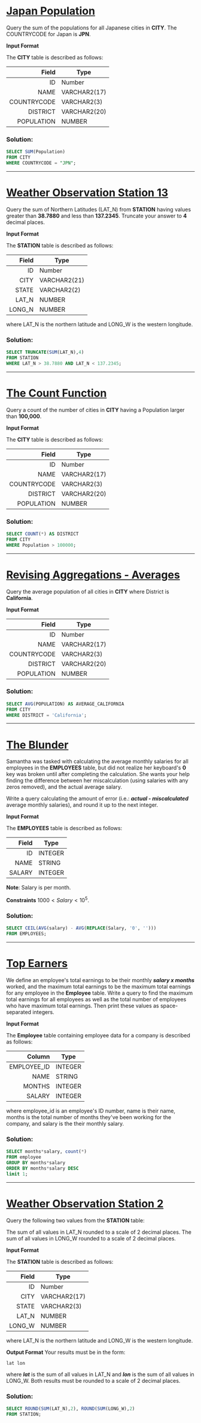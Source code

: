 # [Japan Population](https://www.hackerrank.com/challenges/japan-population/problem?isFullScreen=false)

Query the sum of the populations for all Japanese cities in **CITY**. The COUNTRYCODE for Japan is **JPN**.

**Input Format**

The **CITY** table is described as follows:

| **Field** | **Type** |
|-----:|---------------|
|ID|Number|
|NAME|VARCHAR2(17)|
|COUNTRYCODE|VARCHAR2(3)|
|DISTRICT|VARCHAR2(20)|
|POPULATION|NUMBER|

### Solution: 

```sql
SELECT SUM(Population)
FROM CITY
WHERE COUNTRYCODE = "JPN";
```
-------------------------------------------

# [Weather Observation Station 13](https://www.hackerrank.com/challenges/weather-observation-station-13/problem?isFullScreen=false)

Query the sum of Northern Latitudes (LAT_N) from **STATION** having values greater than **38.7880** and less than **137.2345**. Truncate your answer to **4** decimal places.

**Input Format**

The **STATION** table is described as follows:

| **Field** | **Type** |
|-----:|---------------|
|ID|Number|
|CITY|VARCHAR2(21)|
|STATE|VARCHAR2(2)|
|LAT_N|NUMBER|
|LONG_N|NUMBER|

where LAT_N is the northern latitude and LONG_W is the western longitude.

### Solution: 

```sql
SELECT TRUNCATE(SUM(LAT_N),4)
FROM STATION
WHERE LAT_N > 38.7880 AND LAT_N < 137.2345;
```

-------------------------------------------

# [The Count Function](https://www.hackerrank.com/challenges/revising-aggregations-the-count-function/problem?isFullScreen=false)

Query a count of the number of cities in **CITY** having a Population larger than **100,000**.

**Input Format**

The **CITY** table is described as follows:

| **Field** | **Type** |
|-----:|---------------|
|ID|Number|
|NAME|VARCHAR2(17)|
|COUNTRYCODE|VARCHAR2(3)|
|DISTRICT|VARCHAR2(20)|
|POPULATION|NUMBER|

### Solution:

```sql
SELECT COUNT(*) AS DISTRICT
FROM CITY
WHERE Population > 100000;
```
---------------------------------------------

# [Revising Aggregations - Averages](https://www.hackerrank.com/challenges/revising-aggregations-the-average-function/problem?isFullScreen=false)

Query the average population of all cities in **CITY** where District is **California**.

**Input Format**

| **Field** | **Type** |
|-----:|---------------|
|ID|Number|
|NAME|VARCHAR2(17)|
|COUNTRYCODE|VARCHAR2(3)|
|DISTRICT|VARCHAR2(20)|
|POPULATION|NUMBER|

### Solution:

```sql
SELECT AVG(POPULATION) AS AVERAGE_CALIFORNIA
FROM CITY
WHERE DISTRICT = 'California';
```
-------------------------------------------
# [The Blunder](https://www.hackerrank.com/challenges/the-blunder/problem?isFullScreen=false)

Samantha was tasked with calculating the average monthly salaries for all employees in the **EMPLOYEES** table, but did not realize her keyboard's **0** key was broken until after completing the calculation. She wants your help finding the difference between her miscalculation (using salaries with any zeros removed), and the actual average salary.

Write a query calculating the amount of error (i.e.:  ***actual - miscalculated*** average monthly salaries), and round it up to the next integer.

**Input Format**

The **EMPLOYEES** table is described as follows:

| **Field** | **Type** |
|-----:|---------------|
|ID|INTEGER|
|NAME|STRING|
|SALARY|INTEGER|

**Note**: Salary is per month.

**Constraints**
$`1000 < Salary < 10^5.`$

### Solution:

```sql
SELECT CEIL(AVG(salary) - AVG(REPLACE(Salary, '0', '')))
FROM EMPLOYEES;
```

--------------------------------------------------

# [Top Earners](https://www.hackerrank.com/challenges/earnings-of-employees/problem?isFullScreen=false)

We define an employee's total earnings to be their monthly ***salary x months*** worked, and the maximum total earnings to be the maximum total earnings for any employee in the **Employee** table. Write a query to find the maximum total earnings for all employees as well as the total number of employees who have maximum total earnings. Then print these values as  space-separated integers.

**Input Format**

The **Employee** table containing employee data for a company is described as follows:

| **Column** | **Type** |
|-----:|---------------|
|EMPLOYEE_ID|INTEGER|
|NAME|STRING|
|MONTHS|INTEGER|
|SALARY|INTEGER|

where employee_id is an employee's ID number, name is their name, months is the total number of months they've been working for the company, and salary is the their monthly salary.

### Solution: 

```sql 
SELECT months*salary, count(*)
FROM employee
GROUP BY months*salary
ORDER BY months*salary DESC
limit 1;
```

--------------------------------------------------

# [Weather Observation Station 2](https://www.hackerrank.com/challenges/weather-observation-station-2/problem?isFullScreen=false)

Query the following two values from the **STATION** table:

The sum of all values in LAT_N rounded to a scale of 2 decimal places.
The sum of all values in LONG_W rounded to a scale of 2 decimal places.

**Input Format**

The **STATION** table is described as follows:

| **Field** | **Type** |
|-----:|---------------|
|ID|Number|
|CITY|VARCHAR2(17)|
|STATE|VARCHAR2(3)|
|LAT_N|NUMBER|
|LONG_W|NUMBER|

where LAT_N is the northern latitude and LONG_W is the western longitude.

**Output Format**
Your results must be in the form:

`lat lon`

where ***lat*** is the sum of all values in LAT_N and ***lon*** is the sum of all values in LONG_W. Both results must be rounded to a scale of 2 decimal places.

### Solution: 
```sql 
SELECT ROUND(SUM(LAT_N),2), ROUND(SUM(LONG_W),2)
FROM STATION;
```
